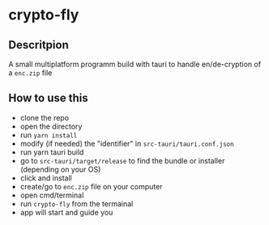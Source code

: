 # crypto-fly

## Descritpion

A small multiplatform programm build with tauri to handle en/de-cryption of a `enc.zip` file

## How to use this

- clone the repo
- open the directory
- run `yarn install`
- modify (if needed) the "identifier" in `src-tauri/tauri.conf.json`
- run yarn tauri build
- go to `src-tauri/target/release` to find the bundle or installer (depending on your OS)
- click and install
- create/go to `enc.zip` file on your computer
- open cmd/terminal
- run `crypto-fly` from the termainal
- app will start and guide you
